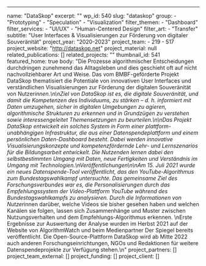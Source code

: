 ---
  name: "DataSkop"
  excerpt: ""
  wp_id: 540
  slug: "dataskop"
  group: 
    - "Prototyping"
    - "Speculation"
    - "Visualization"
  filter_themen: 
    - "Dashboard"
  filter_services: 
    - "UI/UX"
    - "Human-Centered Design"
  filter_art: 
    - "Transfer"
  subtitle: "User Interfaces & Visualisierungen zur Förderung von digitaler Souveränität"
  project_year: "2020-2023"
  project_team: 
    - 219
    - 517
  project_website: "http://dataskop.net"
  project_material: null
  related_publications: []
  related_projects: ""
  thumbnail_id: 541
  featured_home: true
  body: "Die Prozesse algorithmischer Entscheidungen durchdringen zunehmend das Alltagsleben und dies geschieht oft auf nicht nachvollziehbarer Art und Weise. Das vom BMBF-geförderte Projekt DataSkop thematisiert die Potentiale von innovativen User Interfaces und verständlichen Visualisierungen zur Förderung der digitalen Souveränität von Nutzer*innen.\n\nZiel von DataSkop ist es, die digitale Souveränität, und damit die Kompetenzen des Individuums, zu stärken – d. h. informiert mit Daten umzugehen, sicher in digitalen Umgebungen zu agieren, algorithmische Strukturen zu erkennen und in Grundzügen zu verstehen sowie interessengeleitet Themensetzungen zu beurteilen.\n\nDas Projekt DataSkop entwickelt ein solches System in Form einer plattform-unabhängigen Infrastruktur, die aus einer Datenspendeplattform und einem persönlichen Daten-Dashboard besteht. Dabei werden innovative Visualisierungskonzepte und kompetenzfördernde Lehr- und Lernszenarios für die Bildungsarbeit entwickelt. Die Nutzenden lernen dabei den selbstbestimmten Umgang mit Daten, neue Fertigkeiten und Verständnis im Umgang mit Technologien.\nVeröffentlichungen\n\nAm 15. Juli 2021 wurde ein neues Datenspende-Tool veröffentlicht, das den YouTube-Algorithmus zum Bundestagswahlkampf untersuchte. Das gemeinsame Ziel des Forschungsverbundes war es, die Personalisierungen durch das Empfehlungssystem der Video-Plattform YouTube während des Bundestagswahlkampfs zu analysieren. Durch die Informationen von Nutzer*innen darüber, welche Videos sie bisher gesehen haben und welchen Kanälen sie folgen, lassen sich Zusammenhänge und Muster zwischen Nutzungsverhalten und dem Empfehlungs-Algorithmus erkennen. \nErste Ergebnisse zur Auswertung der Analyse wurden im Herbst 2021 auf der Website von AlgorithmWatch und beim Medienpartner Der Spiegel bereits veröffentlicht. Die Open-Source-Plattform DataSkop wird ab Mitte 2022 auch anderen Forschungseinrichtungen, NGOs und Redaktionen für weitere Datenspendeprojekte zur Verfügung stehen.\n"
  project_partners: []
  project_team_external: []
  project_funding: []
  project_client: []
